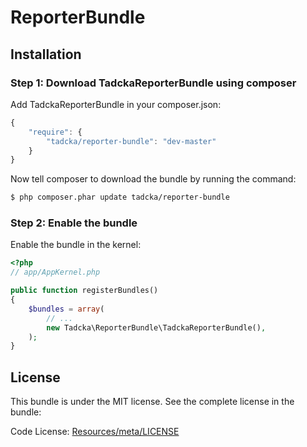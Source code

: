 ReporterBundle
==============

## Installation

### Step 1: Download TadckaReporterBundle using composer

Add TadckaReporterBundle in your composer.json:

```js
{
    "require": {
        "tadcka/reporter-bundle": "dev-master"
    }
}
```

Now tell composer to download the bundle by running the command:

``` bash
$ php composer.phar update tadcka/reporter-bundle
```

### Step 2: Enable the bundle

Enable the bundle in the kernel:

``` php
<?php
// app/AppKernel.php

public function registerBundles()
{
    $bundles = array(
        // ...
        new Tadcka\ReporterBundle\TadckaReporterBundle(),
    );
}
```

License
-------

This bundle is under the MIT license. See the complete license in the bundle:

Code License:
[Resources/meta/LICENSE](https://github.com/tadcka/ReporterBundle/blob/master/Resources/meta/LICENSE)

